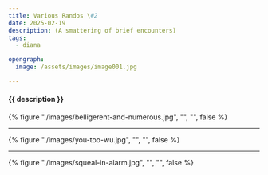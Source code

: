 ```yaml
---
title: Various Randos \#2
date: 2025-02-19
description: (A smattering of brief encounters)
tags:
  - diana

opengraph:
  image: /assets/images/image001.jpg

---
```


<h4>{{ description }}</h4>

{% figure "./images/belligerent-and-numerous.jpg", "", "", false %}

<hr />

{% figure "./images/you-too-wu.jpg", "", "", false %}

<hr />

{% figure "./images/squeal-in-alarm.jpg", "", "", false %}

